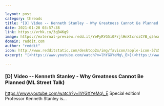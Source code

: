 ```yaml
---

layout: post
category: threads
title: "[D] Video -- Kenneth Stanley - Why Greatness Cannot Be Planned (ML Street Talk)"
date: 2021-01-20 03:57:38
link: https://vrhk.co/3qB4Kg9
image: https://external-preview.redd.it/YePyRYG5i0FrjlHnXtcrozCYB_q5hsnylbfNYvxYEgo.jpg?width=480&height=251.308900524&auto=webp&crop=480:251.308900524,smart&s=b2d284dcdc9589f8da7b80c3bcdaff2113dd11a6
domain: reddit.com
author: "reddit"
icon: http://www.redditstatic.com/desktop2x/img/favicon/apple-icon-57x57.png
excerpt: "[<https://www.youtube.com/watch?v=lhYGXYeMq\_E>](<https://www.youtube.com/watch?v=lhYGXYeMq_E>) Special edition! Professor Kenneth Stanley is..."

---
```


### [D] Video -- Kenneth Stanley - Why Greatness Cannot Be Planned (ML Street Talk)

[<https://www.youtube.com/watch?v=lhYGXYeMq\_E>](<https://www.youtube.com/watch?v=lhYGXYeMq_E>) Special edition! Professor Kenneth Stanley is...